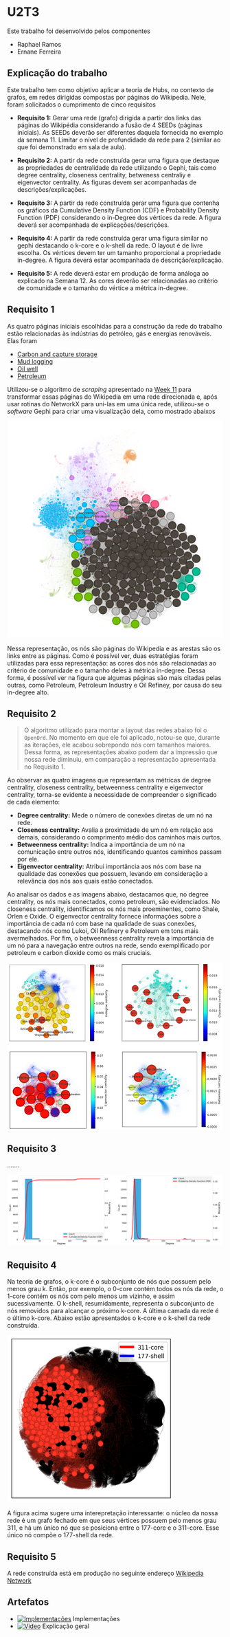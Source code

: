# U2T3

Este trabalho foi desenvolvido pelos componentes

- Raphael Ramos
- Ernane Ferreira

## Explicação do trabalho

Este trabalho tem como objetivo aplicar a teoria de Hubs, no contexto de grafos, em redes dirigidas compostas por páginas do Wikipedia. Nele, foram solicitados o cumprimento de cinco requisitos 

- **Requisito 1:** Gerar uma rede (grafo) dirigida a partir dos links das páginas do Wikipédia considerando a fusão de 4 SEEDs (páginas iniciais). As SEEDs deverão ser diferentes daquela fornecida no exemplo da semana 11. Limitar o nível de profundidade da rede para 2 (similar ao que foi demonstrado em sala de aula).

- **Requisito 2:** A partir da rede construída gerar uma figura que destaque as propriedades de centralidade da rede utilizando o Gephi, tais como degree centrality, closeness centrality, betweness centraliy e eigenvector centrality. As figuras devem ser acompanhadas de descrições/explicações. 

- **Requisito 3:** A partir da rede construída gerar uma figura que contenha os gráficos da Cumulative Density Function (CDF) e Probability Density Function (PDF) considerando o in-Degree dos vértices da rede. A figura deverá ser acompanhada de explicações/descrições.

- **Requisito 4:** A partir da rede construída gerar uma figura similar no gephi destacando o k-core e o k-shell da rede. O layout é de livre escolha. Os vértices devem ter um tamanho proporcional a propriedade in-degree. A figura deverá estar acompanhada de descrição/explicação.

- **Requisito 5:** A rede deverá estar em produção de forma análoga ao explicado na Semana 12. As cores deverão ser
relacionadas ao critério de comunidade e o tamanho do vértice a métrica in-degree.

## Requisito 1

As quatro páginas iniciais escolhidas para a construção da rede do trabalho estão relacionadas às indústrias do petróleo, gás e energias renováveis. Elas foram

- [Carbon and capture storage](https://en.wikipedia.org/wiki/Carbon_capture_and_storage)
- [Mud logging](https://en.wikipedia.org/wiki/Mud_logging)
- [Oil well](https://en.wikipedia.org/wiki/Oil_well)
- [Petroleum](https://en.wikipedia.org/wiki/Petroleum_geology)

Utilizou-se o algoritmo de *scraping* apresentado na [Week 11](../week-11/Wikipedia.ipynb) para transformar essas páginas do Wikipedia em uma rede direcionada e, após usar rotinas do NetworkX para uni-las em uma única rede, utilizou-se o *software* Gephi para criar uma visualização dela, como mostrado abaixos

![Network](./assets/imgs/network.png)

Nessa representação, os nós são páginas do Wikipedia e as arestas são os links entre as páginas. Como é possível ver, duas estratégias foram utilizadas para essa representação: as cores dos nós  são relacionadas ao critério de comunidade e o tamanho deles à métrica in-degree. Dessa forma, é possível ver na figura que algumas páginas são mais citadas pelas outras, como Petroleum, Petroleum Industry e Oil Refiney, por causa do seu in-degree alto.

## Requisito 2

> O algoritmo utilizado para montar a layout das redes abaixo foi o `OpenOrd`. No momento em que ele foi aplicado, notou-se que, durante as iterações, ele acabou sobrepondo nós com tamanhos maiores. Dessa forma, as representações abaixo podem dar a impressão que nossa rede diminuiu, em comparação a representação apresentada no Requisito 1.

Ao observar as quatro imagens que representam as métricas de degree centrality, closeness centrality, betweenness centrality e eigenvector centrality, torna-se evidente a necessidade de compreender o significado de cada elemento:

- **Degree centrality:** Mede o número de conexões diretas de um nó na rede.
- **Closeness centrality:** Avalia a proximidade de um nó em relação aos demais, considerando o comprimento médio dos caminhos mais curtos.
- **Betweenness centrality:** Indica a importância de um nó na comunicação entre outros nós, identificando quantos caminhos passam por ele.
- **Eigenvector centrality:** Atribui importância aos nós com base na qualidade das conexões que possuem, levando em consideração a relevância dos nós aos quais estão conectados.

Ao analisar os dados e as imagens abaixo, destacamos que, no degree centrality, os nós mais conectados, como petroleum, são evidenciados. No closeness centrality, identificamos os nós mais proeminentes, como Shale, Orlen e Oxide. O eigenvector centrality fornece informações sobre a importância de cada nó com base na qualidade de suas conexões, destacando nós como Lukoi, Oil Refinery e Petroleum em tons mais avermelhados. Por fim, o betweenness centrality revela a importância de um nó para a navegação entre outros na rede, sendo exemplificado por petroleum e carbon dioxide como os mais cruciais.

![Centralities](./assets/imgs/centralities.png)

## Requisito 3

.......

![PDF e CDF](./assets/imgs/cdf-pdf.png)

## Requisito 4

Na teoria de grafos, o k-core é o subconjunto de nós que possuem pelo menos grau k. Então, por exemplo, o 0-core contém todos os nós da rede, o 1-core contém os nós com pelo menos um vizinho, e assim sucessivamente. O k-shell, resumidamente, representa o subconjunto de nós removidos para alcançar o próximo k-core. A última camada da rede é o último k-core. Abaixo estão apresentados o k-core e o k-shell da rede construída.

![K-core e K-shell](./assets/imgs/layers.png)

A figura acima sugere uma interepretação interessante: o núcleo da nossa rede é um grafo fechado em que seus vértices possuem pelo menos grau 311, e há um único nó que se posiciona entre o 177-core e o 311-core. Esse único nó compõe o 177-shell da rede.

## Requisito 5

A rede construída está em produção no seguinte endereço [Wikipedia Network](https://raphaelramosds.github.io/netdeploy/)

## Artefatos

- [![Implementações](https://img.shields.io/badge/-Diretório-191A1B?style=flat-square&logo=files)](./Week%2012%20-%20Assignment.ipynb) Implementações
- [![Video](https://img.shields.io/badge/-Video-83DA77?style=flat-square&logo=loom)]() Explicação geral
